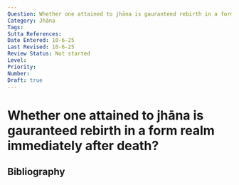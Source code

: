 ```yaml
---
Question: Whether one attained to jhāna is gauranteed rebirth in a form realm immediately after death?
Category: Jhāna
Tags: 
Sutta References: 
Date Entered: 10-6-25
Last Revised: 10-6-25
Review Status: Not started
Level: 
Priority: 
Number: 
Draft: true
---
```


# Whether one attained to jhāna is gauranteed rebirth in a form realm immediately after death?

## Bibliography

<!-- 

Notes:



-->